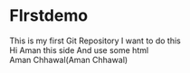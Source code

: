 # FIrstdemo
This is my first Git Repository
<d>
I want to do this
<br>
Hi Aman this side And use some html
<br>
Aman Chhawal(Aman Chhawal)
